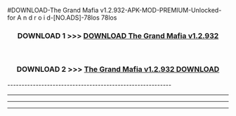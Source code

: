 #DOWNLOAD-The Grand Mafia v1.2.932-APK-MOD-PREMIUM-Unlocked-for A n d r o i d-[NO.ADS]-78los 78los 



<div align="center">

<h3>DOWNLOAD 1 >>> <a href="https://t.co/FKmqrqFo6t??judul=The Grand Mafia v1.2.932">DOWNLOAD The Grand Mafia v1.2.932</a></h3><br>

<h3>DOWNLOAD 2 >>> <a href="https://t.co/FKmqrqFo6t??judul=The Grand Mafia v1.2.932">The Grand Mafia v1.2.932 DOWNLOAD </a></h3>

</div>
----------------------------------------------------------

----------------------------------------------------------

----------------------------------------------------------

----------------------------------------------------------



